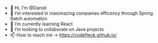 - 👋 Hi, I’m @Daniel
- 👀 I’m interested in maximazing companies efficency through Spring Batch automation
- 🌱 I’m currently learning React
- 💞️ I’m looking to collaborate on Java projects
- 📫 How to reach me -> https://codefleck.github.io/

<!---
CodeFleck/CodeFleck is a ✨ special ✨ repository because its `README.md` (this file) appears on your GitHub profile.
You can click the Preview link to take a look at your changes.
--->
